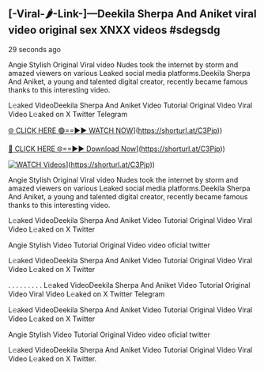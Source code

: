 ## [-Viral-🌶-Link-]—Deekila Sherpa And Aniket viral video original sex XNXX videos #sdegsdg

29 seconds ago

Angie Stylish Original Viral video Nudes took the internet by storm and amazed viewers on various Leaked social media platforms.Deekila Sherpa And Aniket, a young and talented digital creator, recently became famous thanks to this interesting video.

L𝚎aked VideoDeekila Sherpa And Aniket Video Tutorial Original Video Viral Video L𝚎aked on X Twitter Telegram

[🌐 CLICK HERE 🟢==►► WATCH NOW](https://i.imgur.com/dJHk4Zq.gif)](https://shorturl.at/C3Pjp))

[🔴 CLICK HERE 🌐==►► Download Now](https://i.imgur.com/dJHk4Zq.gif)](https://shorturl.at/C3Pjp))

[![WATCH Videos](https://i.imgur.com/dJHk4Zq.gif)](https://i.imgur.com/dJHk4Zq.gif)](https://shorturl.at/C3Pjp))

Angie Stylish Original Viral video Nudes took the internet by storm and amazed viewers on various Leaked social media platforms.Deekila Sherpa And Aniket, a young and talented digital creator, recently became famous thanks to this interesting video.

L𝚎aked VideoDeekila Sherpa And Aniket Video Tutorial Original Video Viral Video L𝚎aked on X Twitter

Angie Stylish Video Tutorial Original Video video oficial twitter

L𝚎aked VideoDeekila Sherpa And Aniket Video Tutorial Original Video Viral Video L𝚎aked on X Twitter

. . . . . . . . . L𝚎aked VideoDeekila Sherpa And Aniket Video Tutorial Original Video Viral Video L𝚎aked on X Twitter Telegram

L𝚎aked VideoDeekila Sherpa And Aniket Video Tutorial Original Video Viral Video L𝚎aked on X Twitter

Angie Stylish Video Tutorial Original Video video oficial twitter

L𝚎aked VideoDeekila Sherpa And Aniket Video Tutorial Original Video Viral Video L𝚎aked on X Twitter.